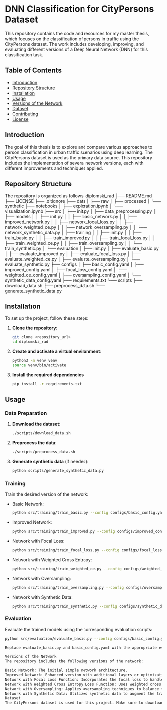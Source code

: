# DNN Classification for CityPersons Dataset

This repository contains the code and resources for my master thesis, which focuses on the classification of persons in traffic using the CityPersons dataset. The work includes developing, improving, and evaluating different versions of a Deep Neural Network (DNN) for this classification task.

## Table of Contents

- [Introduction](#introduction)
- [Repository Structure](#repository-structure)
- [Installation](#installation)
- [Usage](#usage)
- [Versions of the Network](#versions-of-the-network)
- [Dataset](#dataset)
- [Contributing](#contributing)
- [License](#license)

## Introduction

The goal of this thesis is to explore and compare various approaches to person classification in urban traffic scenarios using deep learning. The CityPersons dataset is used as the primary data source. This repository includes the implementation of several network versions, each with different improvements and techniques applied.

## Repository Structure

The repository is organized as follows:
diplomski_rad
├── README.md
├── LICENSE
├── .gitignore
├── data
│ ├── raw
│ ├── processed
│ └── synthetic
├── notebooks
│ ├── exploration.ipynb
│ └── visualization.ipynb
├── src
│ ├── init.py
│ ├── data_preprocessing.py
│ ├── models
│ │ ├── init.py
│ │ ├── basic_network.py
│ │ ├── improved_network.py
│ │ ├── network_focal_loss.py
│ │ ├── network_weighted_ce.py
│ │ ├── network_oversampling.py
│ │ └── network_synthetic_data.py
│ ├── training
│ │ ├── init.py
│ │ ├── train_basic.py
│ │ ├── train_improved.py
│ │ ├── train_focal_loss.py
│ │ ├── train_weighted_ce.py
│ │ ├── train_oversampling.py
│ │ └── train_synthetic.py
│ └── evaluation
│ ├── init.py
│ ├── evaluate_basic.py
│ ├── evaluate_improved.py
│ ├── evaluate_focal_loss.py
│ ├── evaluate_weighted_ce.py
│ ├── evaluate_oversampling.py
│ └── evaluate_synthetic.py
├── configs
│ ├── basic_config.yaml
│ ├── improved_config.yaml
│ ├── focal_loss_config.yaml
│ ├── weighted_ce_config.yaml
│ ├── oversampling_config.yaml
│ └── synthetic_data_config.yaml
├── requirements.txt
└── scripts
├── download_data.sh
├── preprocess_data.sh
└── generate_synthetic_data.py


## Installation

To set up the project, follow these steps:

1. **Clone the repository**:
    ```bash
    git clone <repository_url>
    cd diplomski_rad
    ```

2. **Create and activate a virtual environment**:
    ```bash
    python3 -m venv venv
    source venv/bin/activate
    ```

3. **Install the required dependencies**:
    ```bash
    pip install -r requirements.txt
    ```

## Usage

### Data Preparation

1. **Download the dataset**:
    ```bash
    ./scripts/download_data.sh
    ```

2. **Preprocess the data**:
    ```bash
    ./scripts/preprocess_data.sh
    ```

3. **Generate synthetic data** (if needed):
    ```bash
    python scripts/generate_synthetic_data.py
    ```

### Training

Train the desired version of the network:

- Basic Network:
    ```bash
    python src/training/train_basic.py --config configs/basic_config.yaml
    ```

- Improved Network:
    ```bash
    python src/training/train_improved.py --config configs/improved_config.yaml
    ```

- Network with Focal Loss:
    ```bash
    python src/training/train_focal_loss.py --config configs/focal_loss_config.yaml
    ```

- Network with Weighted Cross Entropy:
    ```bash
    python src/training/train_weighted_ce.py --config configs/weighted_ce_config.yaml
    ```

- Network with Oversampling:
    ```bash
    python src/training/train_oversampling.py --config configs/oversampling_config.yaml
    ```

- Network with Synthetic Data:
    ```bash
    python src/training/train_synthetic.py --config configs/synthetic_data_config.yaml
    ```

### Evaluation

Evaluate the trained models using the corresponding evaluation scripts:

```bash
python src/evaluation/evaluate_basic.py --config configs/basic_config.yaml

Replace evaluate_basic.py and basic_config.yaml with the appropriate evaluation script and configuration file for other network versions.

Versions of the Network
The repository includes the following versions of the network:

Basic Network: The initial simple network architecture.
Improved Network: Enhanced version with additional layers or optimizations.
Network with Focal Loss Function: Incorporates the focal loss to handle class imbalance.
Network with Weighted Cross Entropy Loss Function: Uses weighted cross entropy to manage class imbalance.
Network with Oversampling: Applies oversampling techniques to balance the dataset.
Network with Synthetic Data: Utilizes synthetic data to augment the training set.
Dataset
The CityPersons dataset is used for this project. Make sure to download the dataset as outlined in the Usage section.
